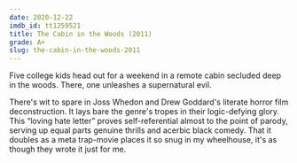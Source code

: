 ```yaml
---
date: 2020-12-22
imdb_id: tt1259521
title: The Cabin in the Woods (2011)
grade: A+
slug: the-cabin-in-the-woods-2011
---
```


Five college kids head out for a weekend in a remote cabin secluded deep in the woods. There, one unleashes a supernatural evil.

<!-- end -->

There's wit to spare in Joss Whedon and Drew Goddard's literate horror film deconstruction. It lays bare the genre's tropes in their logic-defying glory. This “loving hate letter” proves self-referential almost to the point of parody, serving up equal parts genuine thrills and acerbic black comedy. That it doubles as a meta trap-movie places it so snug in my wheelhouse, it's as though they wrote it just for me.